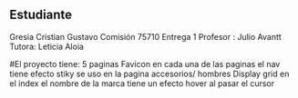 ## Estudiante 
Gresia Cristian Gustavo
Comisión 75710
Entrega 1
Profesor : ​​Julio Avantt
Tutora: Leticia Aloia

#El proyecto tiene:
5 paginas 
Favicon en cada una de las paginas
el nav tiene efecto stiky
se uso en la pagina accesorios/ hombres  Display grid
en el index el nombre de la marca tiene un efecto hover al pasar el cursor 
